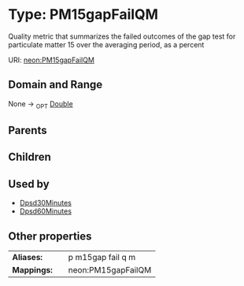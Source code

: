 
# Type: PM15gapFailQM


Quality metric that summarizes the failed outcomes of the gap test for particulate matter 15 over the averaging period, as a percent

URI: [neon:PM15gapFailQM](https://data.neonscience.org/PM15gapFailQM)


## Domain and Range

None ->  <sub>OPT</sub> [Double](types/Double.md)

## Parents


## Children


## Used by

 * [Dpsd30Minutes](Dpsd30Minutes.md)
 * [Dpsd60Minutes](Dpsd60Minutes.md)

## Other properties

|  |  |  |
| --- | --- | --- |
| **Aliases:** | | p m15gap fail q m |
| **Mappings:** | | neon:PM15gapFailQM |

